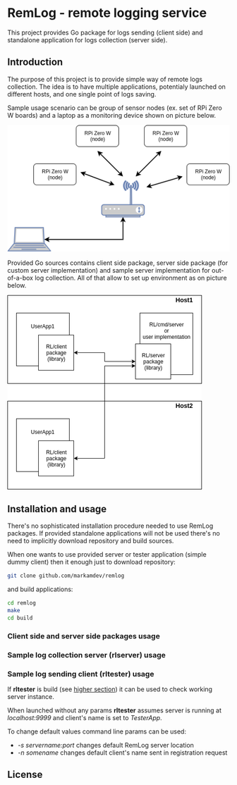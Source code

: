 # RemLog - remote logging service

This project provides Go package for logs sending (client side) and standalone application for logs collection (server side).

## Introduction

The purpose of this project is to provide simple way of remote logs collection. The idea is to have multiple applications, potentialy launched on different hosts, and one single point of logs saving.

Sample usage scenario can be group of sensor nodes (ex. set of RPi Zero W boards) and a laptop as a monitoring device shown on picture below.

![Diagram of RPi nodes, wireles router and laptop](./data/RemLog-network.png)

Provided Go sources contains client side package, server side package (for custom server implementation) and sample server implementation for out-of-a-box log collection. All of that allow to set up environment as on picture below.

![Diagram of package usage](./data/RemLog-usage.png)

## Installation and usage

There's no sophisticated installation procedure needed to use RemLog packages. If provided standalone applications will not be used there's no need to implicitly download repository and build sources.

When one wants to use provided server or tester application (simple dummy client) then it enough just to download repository:

```bash
git clone github.com/markamdev/remlog
```

and build applications:

```bash
cd remlog
make
cd build
```

### Client side and server side packages usage

### Sample log collection server (rlserver) usage

### Sample log sending client (rltester) usage

If **rltester** is build (see [higher section](#installation-and-usage)) it can be used to check working server instance.

When launched without any params **rltester** assumes server is running at *localhost:9999* and client's name is set to *TesterApp*.

To change default values command line params can be used:

* *-s servername:port* changes default RemLog server location
* *-n somename* changes default client's name sent in registration request

## License
